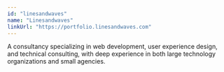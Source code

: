 ```yaml
---
id: "linesandwaves"
name: "Linesandwaves"
linkUrl: "https://portfolio.linesandwaves.com"
---
```


A consultancy specializing in web development, user experience design, and technical consulting, with deep experience in both large technology organizations and small agencies.
